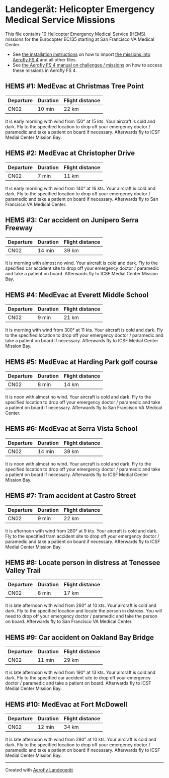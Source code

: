 # Landegerät: Helicopter Emergency Medical Service Missions

This file contains 10 Helicopter Emergency Medical Service (HEMS) missions for the Eurocopter EC135 starting at San Francisco VA Medical Center.

- See [the installation instructions](https://fboes.github.io/aerofly-missions/docs/generic-installation.html) on how to import [the missions into Aerofly FS 4](missions/custom_missions_user.tmc) and all other files.
- See [the Aerofly FS 4 manual on challenges / missions](https://www.aerofly.com/tutorials/missions/) on how to access these missions in Aerofly FS 4.

## HEMS #1: MedEvac at Christmas Tree Point

| Departure | Duration | Flight distance |
| --------- | -------- | --------------- |
| CN02      | 10 min   | 22 km           |

It is early morning with wind from 150° at 15 kts. Your aircraft is cold and dark.
Fly to the specified location to drop off your emergency doctor / paramedic and take a patient on board if necessary. Afterwards fly to ICSF Medial Center Mission Bay.

## HEMS #2: MedEvac at Christopher Drive

| Departure | Duration | Flight distance |
| --------- | -------- | --------------- |
| CN02      | 7 min    | 11 km           |

It is early morning with wind from 140° at 16 kts. Your aircraft is cold and dark.
Fly to the specified location to drop off your emergency doctor / paramedic and take a patient on board if necessary. Afterwards fly to San Francisco VA Medical Center.

## HEMS #3: Car accident on Junipero Serra Freeway

| Departure | Duration | Flight distance |
| --------- | -------- | --------------- |
| CN02      | 14 min   | 39 km           |

It is morning with almost no wind. Your aircraft is cold and dark.
Fly to the specified car accident site to drop off your emergency doctor / paramedic and take a patient on board. Afterwards fly to ICSF Medial Center Mission Bay.

## HEMS #4: MedEvac at Everett Middle School

| Departure | Duration | Flight distance |
| --------- | -------- | --------------- |
| CN02      | 9 min    | 21 km           |

It is morning with wind from 300° at 11 kts. Your aircraft is cold and dark.
Fly to the specified location to drop off your emergency doctor / paramedic and take a patient on board if necessary. Afterwards fly to ICSF Medial Center Mission Bay.

## HEMS #5: MedEvac at Harding Park golf course

| Departure | Duration | Flight distance |
| --------- | -------- | --------------- |
| CN02      | 8 min    | 14 km           |

It is noon with almost no wind. Your aircraft is cold and dark.
Fly to the specified location to drop off your emergency doctor / paramedic and take a patient on board if necessary. Afterwards fly to San Francisco VA Medical Center.

## HEMS #6: MedEvac at Serra Vista School

| Departure | Duration | Flight distance |
| --------- | -------- | --------------- |
| CN02      | 14 min   | 39 km           |

It is noon with almost no wind. Your aircraft is cold and dark.
Fly to the specified location to drop off your emergency doctor / paramedic and take a patient on board if necessary. Afterwards fly to ICSF Medial Center Mission Bay.

## HEMS #7: Tram accident at Castro Street

| Departure | Duration | Flight distance |
| --------- | -------- | --------------- |
| CN02      | 9 min    | 22 km           |

It is afternoon with wind from 280° at 9 kts. Your aircraft is cold and dark.
Fly to the specified tram accident site to drop off your emergency doctor / paramedic and take a patient on board if necessary. Afterwards fly to ICSF Medial Center Mission Bay.

## HEMS #8: Locate person in distress at Tenessee Valley Trail

| Departure | Duration | Flight distance |
| --------- | -------- | --------------- |
| CN02      | 8 min    | 17 km           |

It is late afternoon with wind from 260° at 10 kts. Your aircraft is cold and dark.
Fly to the specified location and locate the person in distress. You will need to drop off your emergency doctor / paramedic and take the person on board. Afterwards fly to San Francisco VA Medical Center.

## HEMS #9: Car accident on Oakland Bay Bridge

| Departure | Duration | Flight distance |
| --------- | -------- | --------------- |
| CN02      | 11 min   | 29 km           |

It is late afternoon with wind from 190° at 13 kts. Your aircraft is cold and dark.
Fly to the specified car accident site to drop off your emergency doctor / paramedic and take a patient on board. Afterwards fly to ICSF Medial Center Mission Bay.

## HEMS #10: MedEvac at Fort McDowell

| Departure | Duration | Flight distance |
| --------- | -------- | --------------- |
| CN02      | 12 min   | 34 km           |

It is late afternoon with wind from 280° at 10 kts. Your aircraft is cold and dark.
Fly to the specified location to drop off your emergency doctor / paramedic and take a patient on board if necessary. Afterwards fly to ICSF Medial Center Mission Bay.

---

Created with [Aerofly Landegerät](https://github.com/fboes/aerofly-patterns)

